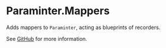 # Paraminter.Mappers

Adds mappers to `Paraminter`, acting as blueprints of recorders.

See [GitHub](https://github.com/Paraminter/Paraminter.Mappers) for more information.